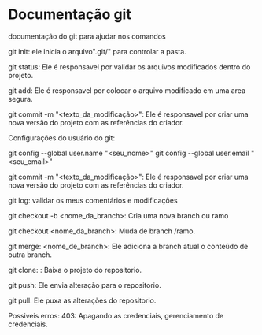 # Documentação git

documentação do git para ajudar nos comandos

git init: ele inicia o arquivo".git/" para controlar a pasta. 

git status: Ele é responsavel por validar os arquivos modificados dentro do projeto.

git add: Ele é responsavel por colocar o arquivo modificado em uma area segura. 

git commit -m "<texto_da_modificação>": Ele é responsavel por criar uma nova versão do projeto com as referências do criador.

Configurações do usuário do git:

git config --global user.name "<seu_nome>"
git config --global user.email "<seu_email>"

git commit -m "<texto_da_modificação>": Ele é responsavel por criar uma nova versão do projeto com as referências do criador.

git log: validar os meus comentários e modificações

git checkout -b <nome_da_branch>: Cria uma nova branch ou ramo 

git checkout <nome_da_branch>: Muda de branch /ramo.

git merge: <nome_de_branch>: Ele adiciona a branch atual o conteúdo de outra branch.

git clone: <url>: Baixa o projeto do repositorio.

git push: Ele envia alteração para o repositorio.

git pull: Ele puxa as alterações do repositorio.

Possiveis erros: 
403: Apagando as credenciais, gerenciamento de credenciais. 

